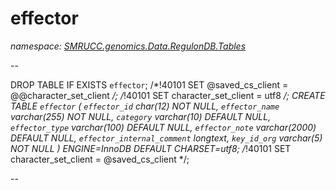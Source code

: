 ﻿# effector
_namespace: [SMRUCC.genomics.Data.RegulonDB.Tables](./index.md)_

--
 
 DROP TABLE IF EXISTS `effector`;
 /*!40101 SET @saved_cs_client = @@character_set_client */;
 /*!40101 SET character_set_client = utf8 */;
 CREATE TABLE `effector` (
 `effector_id` char(12) NOT NULL,
 `effector_name` varchar(255) NOT NULL,
 `category` varchar(10) DEFAULT NULL,
 `effector_type` varchar(100) DEFAULT NULL,
 `effector_note` varchar(2000) DEFAULT NULL,
 `effector_internal_comment` longtext,
 `key_id_org` varchar(5) NOT NULL
 ) ENGINE=InnoDB DEFAULT CHARSET=utf8;
 /*!40101 SET character_set_client = @saved_cs_client */;
 
 --





